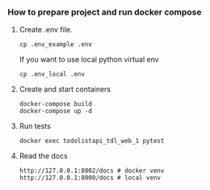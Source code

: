 ### How to prepare project and run docker compose
1) Create .env file.
    ```
    cp .env_example .env
    ```
   If you want to use local python virtual env
    ```
    cp .env_local .env
    ```
2) Create and start containers
    ```
    docker-compose build
    docker-compose up -d
    ```
   
3) Run tests
    ```
   docker exec todolistapi_tdl_web_1 pytest
   ```
4) Read the docs
   ```
   http://127.0.0.1:8002/docs # docker venv
   http://127.0.0.1:8000/docs # local venv
   ```